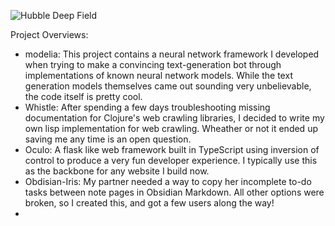 ![Hubble Deep Field](https://raw.githubusercontent.com/OliverAndrews/OliverAndrews/main/home.png)

Project Overviews:

- modelia: This project contains a neural network framework I developed when trying to make a convincing text-generation bot through implementations of known neural network models. While the text generation models themselves came out sounding very unbelievable, the code itself is pretty cool.
- Whistle: After spending a few days troubleshooting missing documentation for Clojure's web crawling libraries, I decided to write my own lisp implementation for web crawling. Wheather or not it ended up saving me any time is an open question.
- Oculo: A flask like web framework built in TypeScript using inversion of control to produce a very fun developer experience. I typically use this as the backbone for any website I build now.
- Obdisian-Iris: My partner needed a way to copy her incomplete to-do tasks between note pages in Obsidian Markdown. All other options were broken, so I created this, and got a few users along the way!
- 
